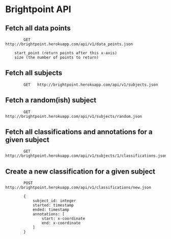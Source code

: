 Brightpoint API
===============

## Fetch all data points

			GET  	http://brightpoint.herokuapp.com/api/v1/data_points.json
     
     	start_point (return points after this x-axis)
     	size (the number of points to return)

## Fetch all subjects

			GET   http://brightpoint.herokuapp.com/api/v1/subjects.json

## Fetch a random(ish) subject

			GET   http://brightpoint.herokuapp.com/api/v1/subjects/random.json

## Fetch all classifications and annotations for a given subject

			GET 	http://brightpoint.herokuapp.com/api/v1/subjects/1/classifications.json

## Create a new classification for a given subject

			POST  http://brightpoint.herokuapp.com/api/v1/classifications/new.json
						
			{
				subject_id: integer
				started: timestamp
				ended: timestamp
				annotations: [
					start: x-coordinate
					end: x-coordinate
				]
			}
